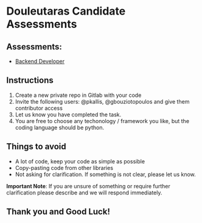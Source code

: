 # Douleutaras Candidate Assessments

## Assessments:

- [Backend Developer](README-backend.md)

## Instructions

1. Create a new private repo in Gitlab with your code
2. Invite the following users: @pkallis, @gbouziotopoulos and give them contributor access
3. Let us know you have completed the task.
4. You are free to choose any techonology / framework you like, but the coding language should be python.

## Things to avoid
- A lot of code, keep your code as simple as possible
- Copy-pasting code from other libraries
- Not asking for clarification. If something is not clear, please let us know.

**Important Note**: If you are unsure of something or require further clarification please describe and we will respond immediately. 


## Thank you and Good Luck!
